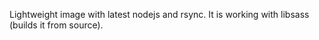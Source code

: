 Lightweight image with latest nodejs and rsync.
It is working with libsass (builds it from source).
